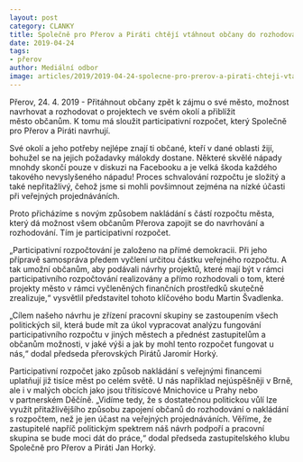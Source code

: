 ```yaml
---
layout: post
category: CLANKY
title: Společně pro Přerov a Piráti chtějí vtáhnout občany do rozhodování o investicích města
date: 2019-04-24
tags: 
- přerov
author: Mediální odbor
image: articles/2019/2019-04-24-spolecne-pro-prerov-a-pirati-chteji-vtahnout-obcany-do-rozhodovani-o-investicich-mesta.jpg  #751x422 pixelu
---
```

Přerov, 24. 4. 2019 - Přitáhnout občany zpět k zájmu o své město, možnost navrhovat a rozhodovat o projektech ve svém okolí a přiblížit město občanům. K tomu má sloužit participativní rozpočet, který Společně pro Přerov a Piráti navrhují.

Své okolí a jeho potřeby nejlépe znají ti občané, kteří v dané oblasti žijí, bohužel se na jejich požadavky málokdy dostane. Některé skvělé nápady mnohdy skončí pouze v diskuzi na Facebooku a je velká škoda každého takového nevyslyšeného nápadu! Proces schvalování rozpočtu je složitý a také nepřitažlivý, čehož jsme si mohli povšimnout zejména na nízké účasti při veřejných projednáváních. 

Proto přicházíme s novým způsobem nakládání s částí rozpočtu města, který dá možnost všem občanům Přerova zapojit se do navrhování a rozhodování. Tím je participativní rozpočet.

„Participativní rozpočtování je založeno na přímé demokracii. Při jeho přípravě samospráva předem vyčlení určitou částku veřejného rozpočtu. A tak umožní občanům, aby podávali návrhy projektů, které mají být v rámci participativního rozpočtování realizovány a přímo rozhodovali o tom, které projekty město v rámci vyčleněných finančních prostředků skutečně zrealizuje,“ vysvětlil představitel tohoto klíčového bodu Martin Švadlenka.

„Cílem našeho návrhu je zřízení pracovní skupiny se zastoupením všech politických sil, která bude mít za úkol vypracovat analýzu fungování participativního rozpočtu v jiných městech a přednést zastupitelům a občanům možnosti, v jaké výši a jak by mohl tento rozpočet fungovat u nás,“ dodal předseda přerovských Pirátů Jaromír Horký.

Participativní rozpočet jako způsob nakládání s veřejnými financemi uplatňují již tisíce měst po celém světě. U nás například nejúspěšněji v Brně, ale i v malých obcích jako jsou třítisícové Mnichovice u Prahy nebo v partnerském Děčíně. „Vidíme tedy, že s dostatečnou politickou vůlí lze využít přitažlivějšího způsobu zapojení občanů do rozhodování o nakládání s rozpočtem, než je jen účast na veřejných projednáváních. Věříme, že zastupitelé napříč politickým spektrem náš návrh podpoří a pracovní skupina se bude moci dát do práce,“ dodal předseda zastupitelského klubu Společně pro Přerov a Piráti Jan Horký.
